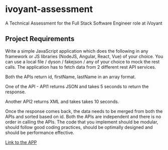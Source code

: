# ivoyant-assessment
A Technical Assessment for the Full Stack Software Engineer role at iVoyant

## Project Requirements

Write a simple JavaScript application which does the following in any framework or JS libraries (NodeJS, Angular, React, Vue) of your choice. You can use a local file / dyson / fakejson / any of your choice to mock the rest calls. The application has to fetch data from 2 different rest API services.

Both the APIs return id, firstName, lastName in an array format. 

One of the API - API1 returns JSON and takes 5 seconds to return the response.

Another API2 returns XML and takes takes 10 seconds.

Once the response comes back, the data needs to be merged from both the APIs and sorted based on id. Both the APIs are independent and there is no order in calling the APIs. The code that you implement should be modular, should follow good coding practices, should be optimally designed and should be performance effective.

[Link to the APP](https://jeorge-ivoyant-assesment.herokuapp.com/)


